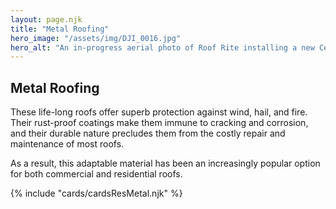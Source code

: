 ```yaml
---
layout: page.njk
title: "Metal Roofing"
hero_image: "/assets/img/DJI_0016.jpg"
hero_alt: "An in-progress aerial photo of Roof Rite installing a new Central States, Horizon-Loc, metal roof in forrest green, on a large, log-cabin house out in the Missouri countryside."
---
```


## Metal Roofing

These life-long roofs offer superb protection against wind, hail, and fire. Their rust-proof coatings make them immune to cracking and corrosion, and their durable nature precludes them from the costly repair and maintenance of most roofs.

As a result, this adaptable material has been an increasingly popular option for both commercial and residential roofs.

<div class="breakout">
  {% include "cards/cardsResMetal.njk" %}
  <!-- Possible Gallery Here -->
</div>
